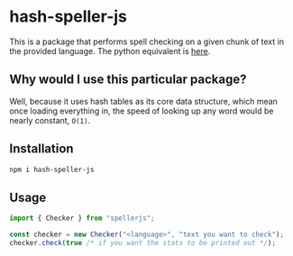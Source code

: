 # hash-speller-js

This is a package that performs spell checking on a given chunk of text in the provided language. The python equivalent is [here](https://relentlessexploration.readthedocs.io/en/latest/spell-checker.html).

## Why would I use this particular package?

Well, because it uses hash tables as its core data structure, which mean once loading everything in, the speed of looking up any word would be nearly constant, `O(1)`.

## Installation

```bash
npm i hash-speller-js
```

## Usage

```javascript
import { Checker } from "spellerjs";

const checker = new Checker("<language>", "text you want to check");
checker.check(true /* if you want the stats to be printed out */);
```
